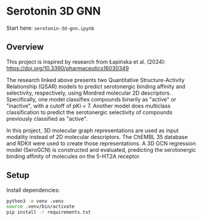 # Serotonin 3D GNN

Start here: `serotonin-3d-gnn.ipynb`

## Overview

This project is inspired by research from Łapińska et al. (2024): https://doi.org/10.3390/pharmaceutics16030349

The research linked above presents two Quantitative Structure-Activity Relationship (QSAR) models to predict serotonergic binding affinity and selectivity, respectively, using Mordred molecular 2D descriptors. Specifically, one model classifies compounds binarily as "active" or "inactive", with a cutoff of pKi = 7. Another model does multiclass classification to predict the serotonergic selectivity of compounds previously classified as "active".

In this project, 3D molecular graph representations are used as input modality instead of 2D molecular descriptors. The ChEMBL 35 database and RDKit were used to create those representations. A 3D GCN regression model (SeroGCN) is constructed and evaluated, predicting the serotonergic binding affinity of molecules on the 5-HT2A receptor.

## Setup

Install dependencies:

```sh
python3 -m venv .venv
source .venv/bin/activate
pip install -r requirements.txt
```
